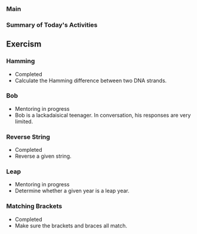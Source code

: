 ### Main
### Summary of Today's Activities
## Exercism

### Hamming
- Completed
- Calculate the Hamming difference between two DNA strands.

### Bob
- Mentoring in progress
- Bob is a lackadaisical teenager. In conversation, his responses are very limited.

### Reverse String
- Completed
- Reverse a given string.

### Leap
- Mentoring in progress
- Determine whether a given year is a leap year.

### Matching Brackets
- Completed
- Make sure the brackets and braces all match.
